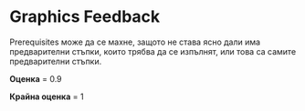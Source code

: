  # Graphics Feedback #
 Prerequisites може да се махне, защото не става ясно дали има предварителни стъпки, които трябва да се изпълнят, или това са самите предварителни стъпки.

**Оценка** = 0.9

**Крайна оценка** = 1
